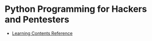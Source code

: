 # Python Programming for Hackers and Pentesters

- [Learning Contents Reference](http://localhost:3000/docs/category/black-hat-python-programming)
